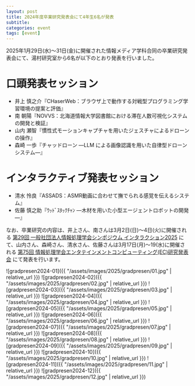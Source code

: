 ```yaml
---
layout: post
title: 2024年度卒業研究発表会にて4年生6名が発表
subtitle: 
categories: event
tags: [event]
---
```


2025年1月29日(水)〜31日(金)に開催された情報メディア学科合同の卒業研究発表会にて、湯村研究室から6名が以下のとおり発表を行いました。

# 口頭発表セッション
- 井上 慎之介『CHaserWeb：ブラウザ上で動作する対戦型プログラミング学習環境の提案と評価』
- 南 朝陽『NOVVS：北海道情報大学図書館における滞在人数可視化システムの開発と検証』
- 山内 瀬智『慣性式モーションキャプチャを用いたジェスチャによるドローンの操作』
- 森崎 一歩『チャッドローン —LLM による画像認識を用いた自律型ドローンシステム—』

# インタラクティブ発表セッション
- 清水 怜良『ASSADS：ASMR動画に合わせて撫でられる感覚を伝えるシステム』
- 佐藤 慎之助『ｳｯﾄﾞｽﾀｯｸﾁｬﾝ —木材を用いた小型エージェントロボットの開発—』

なお、卒業研究の内容は、井上さん、南さんは3月2日(日)〜4日(火)に開催される [第29回 一般社団法人情報処理学会シンポジウム インタラクション2025](https://www.interaction-ipsj.org/2025/) にて、山内さん、森崎さん、清水さん、佐藤さんは3月17日(月)〜19(水)に開催される [第75回 情報処理学会エンタテインメントコンピューティング(EC)研究発表会](https://www.ipsj.or.jp/kenkyukai/event/ec75.html) にて発表を行います。

![gradpresen2024-01]({{ "/assets/images/2025/gradpresen/01.jpg" | relative_url }})
![gradpresen2024-02]({{ "/assets/images/2025/gradpresen/02.jpg" | relative_url }})
![gradpresen2024-03]({{ "/assets/images/2025/gradpresen/03.jpg" | relative_url }})
![gradpresen2024-04]({{ "/assets/images/2025/gradpresen/04.jpg" | relative_url }})
![gradpresen2024-05]({{ "/assets/images/2025/gradpresen/05.jpg" | relative_url }})
![gradpresen2024-06]({{ "/assets/images/2025/gradpresen/06.jpg" | relative_url }})
![gradpresen2024-07]({{ "/assets/images/2025/gradpresen/07.jpg" | relative_url }})
![gradpresen2024-08]({{ "/assets/images/2025/gradpresen/08.jpg" | relative_url }})
![gradpresen2024-09]({{ "/assets/images/2025/gradpresen/09.jpg" | relative_url }})
![gradpresen2024-10]({{ "/assets/images/2025/gradpresen/10.jpg" | relative_url }})
![gradpresen2024-11]({{ "/assets/images/2025/gradpresen/11.jpg" | relative_url }})
![gradpresen2024-12]({{ "/assets/images/2025/gradpresen/12.jpg" | relative_url }})
